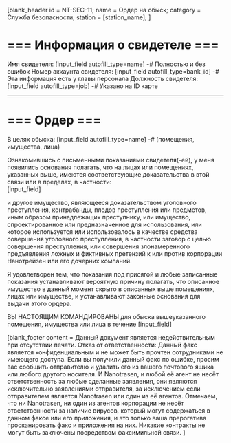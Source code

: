 [blank_header
id = NT-SEC-11;
name = Ордер на обыск;
category = Служба безопасности;
station = [station_name];
]

# === Информация о свидетеле ===

Имя свидетеля: [input_field autofill_type=name]
-# Полностью и без ошибок
Номер аккаунта свидетеля: [input_field autofill_type=bank_id]
-# Эта информация есть у главы персонала
Должность свидетеля: [input_field autofill_type=job]
-# Указано на ID карте

---

# === Ордер ===

В целях обыска: [input_field autofill_type=name]
-# (помещения, имущества, лица)
<br>

Ознакомившись с письменными показаниями свидетеля(-ей), у меня появились основания полагать, что на лицах или помещениях, указанных выше, имеются соответствующие доказательства в этой связи или в пределах, в частности:<br>
[input_field]
<br>

и другое имущество, являющееся доказательством уголовного преступления, контрабанды, плодов преступления или предметов, иным образом принадлежащих преступнику, или имущество, спроектированное или предназначенное для использования, или которое используется или использовалось в качестве средства совершения уголовного преступления, в частности заговор с целью совершения преступления, или совершения злонамеренного предъявления ложных и фиктивных претензий к или против корпорации Нанотрейзен или его дочерних компаний.

Я удовлетворен тем, что показания под присягой и любые записанные показания устанавливают вероятную причину полагать, что описанное имущество в данный момент скрыто в описанных выше помещениях, лицах или имуществе, и устанавливают законные основания для выдачи этого ордера.

ВЫ НАСТОЯЩИМ КОМАНДИРОВАНЫ для обыска вышеуказанного помещения, имущества или лица в течение [input_field]

[blank_footer
content = Данный документ является недействительным при отсутствии печати.
Отказ от ответственности: Данный факс является конфиденциальным и не может быть прочтен сотрудниками не имеющего доступа. Если вы получили данный факс по ошибке, просим вас сообщить отправителю и удалить его из вашего почтового ящика или любого другого носителя. И Nanotrasen, и любой её агент не несёт ответственность за любые сделанные заявления, они являются исключительно заявлениями отправителя, за исключением если отправителем является Nanotrasen или один из её агентов. Отмечаем, что ни Nanotrasen, ни один из агентов корпорации не несёт ответственности за наличие вирусов, который могут содержаться в данном факсе или его приложения, и это только ваша прерогатива просканировать факс и приложения на них. Никакие контракты не могут быть заключены посредством факсимильной связи.
]
